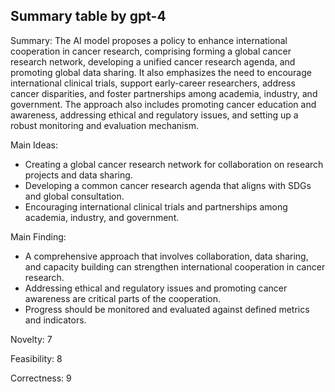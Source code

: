 ## Summary table by gpt-4
Summary: 
The AI model proposes a policy to enhance international cooperation in cancer research, comprising forming a global cancer research network, developing a unified cancer research agenda, and promoting global data sharing. It also emphasizes the need to encourage international clinical trials, support early-career researchers, address cancer disparities, and foster partnerships among academia, industry, and government. The approach also includes promoting cancer education and awareness, addressing ethical and regulatory issues, and setting up a robust monitoring and evaluation mechanism.

Main Ideas: 
- Creating a global cancer research network for collaboration on research projects and data sharing.
- Developing a common cancer research agenda that aligns with SDGs and global consultation.
- Encouraging international clinical trials and partnerships among academia, industry, and government.

Main Finding: 
- A comprehensive approach that involves collaboration, data sharing, and capacity building can strengthen international cooperation in cancer research.
- Addressing ethical and regulatory issues and promoting cancer awareness are critical parts of the cooperation.
- Progress should be monitored and evaluated against defined metrics and indicators.

Novelty: 
7

Feasibility: 
8

Correctness: 
9